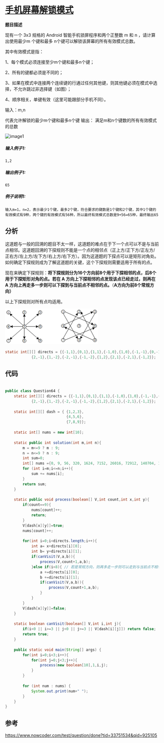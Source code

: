 # [手机屏幕解锁模式](https://www.nowcoder.com/test/question/done?tid=33751534&qid=925105)

**题目描述**

  现有一个 3x3 规格的 Android 智能手机锁屏程序和两个正整数 m 和 n ，请计算出使用最少m 个键和最多 n个键可以解锁该屏幕的所有有效模式总数。  

  其中有效模式是指：  

  1、每个模式必须连接至少m个键和最多n个键；  

  2、所有的键都必须是不同的；  

  3、如果在模式中连接两个连续键的行通过任何其他键，则其他键必须在模式中选择，不允许跳过非选择键（如图）；  

  4、顺序相关，单键有效（这里可能跟部分手机不同）。  

   输入：m,n   

代表允许解锁的最少m个键和最多n个键
 输出：       满足m和n个键数的所有有效模式的总数          
    

 

  ![image1](https://uploadfiles.nowcoder.com/images/20200219/317905_1582122504146_33DA1E7D457581C46D48133FD48253F3)
   

##### **输入例子1:**

```
1,2
```



##### **输出例子1:**

```
65
```



##### **例子说明1:**

```
输入m=1，n=2，表示最少1个键，最多2个键，符合要求的键数是1个键和2个键，其中1个键的有效模式有9种，两个键的有效模式有56种，所以最终有效模式总数是9+56=65种，最终输出65
```

## 分析

这道题与一般的回溯的题目不太一样，这道题的难点在于下一个点可以不是与当前点相邻。这道题回溯的下探规则不能是一个点的相邻点（正上方/正下方/正左方/正右方/左上方/左下方/右上方/右下方）。因为这道题的下探点可以是矩形对角处。如何确定下探规则成为了解这道题的关键，这个下探规则需要适用于所有的点。

现在来确定下探规则：**将下探规则分为16个方向前8个用于下探相邻的点，后8个用于下探矩形对角的点。若在 A 方向上下探相邻的点发现该点已经走过，则再在 A 方向上再走多一步则可以下探到与当前点不相邻的点。**（**A方向为前8个常规方向）**

以上下探规则对所有点均适用。

![image2](手机屏幕解锁模式.assets/image-20200531210304567.png)

```java
static int[][] directs = {{-1,1},{0,1},{1,1},{-1,0},{1,0},{-1,-1},{0,-1},{1,-1},
            {2,-1},{1,-2},{-2,-1},{-1,-2},{1,2},{2,1},{-2,1},{-1,2}};
```



## 代码

```java

public class Question64 {
    static int[][] directs = {{-1,1},{0,1},{1,1},{-1,0},{1,0},{-1,-1},{0,-1},{1,-1},
            {2,-1},{1,-2},{-2,-1},{-1,-2},{1,2},{2,1},{-2,1},{-1,2}};

    static int[][] dash = { {1,2,3},
                            {4,5,6},
                            {7,8,9}};

    static int[] nums = new int[10];

    static public int solution(int m,int n){
        m = m<=9 ? m : 9;
        n = n<=9 ? n : 9;
        int sum=0;
        int[] nums ={0, 9, 56, 320, 1624, 7152, 26016, 72912, 140704, 140704 };
        for (int i=m;i<=n;i++){
            sum += nums[i];
        }
        return sum;
    }

    static public void process(boolean[] V,int count,int x,int y){
        if(count==9){
            nums[count]++;
            return;
        }
        V[dash[x][y]]=true;
        nums[count]++;

        for(int i=0;i<directs.length;i++){
            int a= x+directs[i][0];
            int b= y+directs[i][1];
            if(canVisit(V,a,b)){
                process(V,count+1,a,b);
            }else if(i<8){ // 若是常规方向，则再多走一步则可以走到与当前点不相邻的点
                a +=directs[i][0];
                b +=directs[i][1];
                if(canVisit(V,a,b)){
                    process(V,count+1,a,b);
                }
            }
        }
        V[dash[x][y]]=false;
    }

    static boolean canVisit(boolean[] V,int i,int j){
        if(i<0 || i>=3 || j<0 || j>=3 || V[dash[i][j]]) return false;
        return true;
    }

    public static void main(String[] args) {
        for(int i=0;i<3;i++){
            for(int j=0;j<3;j++){
                process(new boolean[10],1,i,j);
            }
        }

        for (int num : nums) {
            System.out.print(num+" ");
        }
    }
}

```



## 参考

https://www.nowcoder.com/test/question/done?tid=33751534&qid=925105